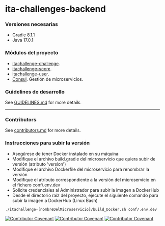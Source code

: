 # ita-challenges-backend

### Versiones necesarias

- Gradle 8.1.1
- Java 17.0.1

### Módulos del proyecto

- [itachallenge-challenge](itachallenge-challenge/README.md).
- [itachallenge-score](itachallenge-score/README.md). 
- [itachallenge-user](itachallenge-user/README.md).
- [Consul](consul/README.md). Gestión de microservicios.

### Guidelines de desarrollo

See [GUIDELINES.md](GUIDELINES.md) for more details.

<hr/>

### Contributors

See [contributors.md](contributors.md) for more details.

### Instrucciones para subir la versión

* Asegúrese de tener Docker instalado en su máquina
* Modifique el archivo build.gradle del microservicio que quiera subir de versión (atributo 'version')
* Modifique el archivo Dockerfile del microservicio para renombrar la versión 
* Modifique el atributo correspondiente a la versión del microservicio en el fichero conf/.env.dev
* Solicite credenciales al Administrador para subir la imagen a DockerHub
* Desde el directorio raíz del proyecto, ejecute el siguiente comando para subir la imagen a DockerHub (Linux Bash) 
```
./itachallenge-[nombreDelMicroservicio]/build_Docker.sh conf/.env.dev
```


[![Contributor Covenant](https://img.shields.io/badge/Contributor%20Covenant-v2.0%20adopted-ff69b4.svg)](CODE_OF_CONDUCT_EN.md)
[![Contributor Covenant](https://img.shields.io/badge/Contributor%20Covenant-v2.0%20adopted-ff69b4.svg)](CODE_OF_CONDUCT_ES.md)
[![Contributor Covenant](https://img.shields.io/badge/Contributor%20Covenant-v2.0%20adopted-ff69b4.svg)](CODE_OF_CONDUCT_CA.md)




